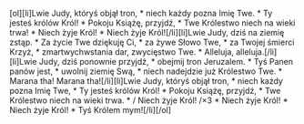 [ol][li]Lwie Judy, któryś objął tron, * niech każdy pozna Imię Twe. * Ty jesteś królów Król! * Pokoju Książę, przyjdź, * Twe Królestwo niech na wieki trwa! * Niech żyje Król! * Niech żyje Król![/li][li]Lwie Judy, dziś na ziemię zstąp. * Za życie Twe dziękuję Ci, * za żywe Słowo Twe, * za Twojej śmierci Krzyż, * zmartwychwstania dar, zwycięstwo Twe. * Alleluja, alleluja.[/li][li]Lwie Judy, dziś ponownie przyjdź, * obejmij tron Jeruzalem. * Tyś Panen panów jest, * uwolnij ziemię Swą, * niech nadejdzie już Królestwo Twe. * Marana tha! Marana tha![/li][li]Lwie Judy, któryś objął tron, * niech każdy pozna Imię Twe, * Ty jesteś królów Król! * Pokoju Książę, przyjdź, * Twe Królestwo niech na wieki trwa. * / Niech żyje Król! /×3 * Niech żyje Król! * Niech żyje Król! * Tyś Królem mym![/li][/ol]